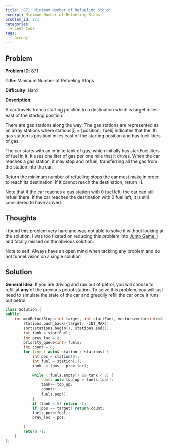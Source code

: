```yaml
---
title: "871: Minimum Number of Refueling Stops"
excerpt: Minimum Number of Refueling Stops
problem_id: 871 
categories:
  - Leet Code
tags:
  - Greedy 
---
```


## Problem

**Problem ID**: [871](https://leetcode.com/problems/minimum-number-of-refueling-stops/)

**Title**: Minimum Number of Refueling Stops

**Difficulty**: Hard

**Description**:

A car travels from a starting position to a destination which is target miles east of the starting position.

There are gas stations along the way. The gas stations are represented as an array stations where stations[i] = [positioni, fueli] indicates that the ith gas station is positioni miles east of the starting position and has fueli liters of gas.

The car starts with an infinite tank of gas, which initially has startFuel liters of fuel in it. It uses one liter of gas per one mile that it drives. When the car reaches a gas station, it may stop and refuel, transferring all the gas from the station into the car.

Return the minimum number of refueling stops the car must make in order to reach its destination. If it cannot reach the destination, return -1.

Note that if the car reaches a gas station with 0 fuel left, the car can still refuel there. If the car reaches the destination with 0 fuel left, it is still considered to have arrived.



## Thoughts

I found this problem very hard and was not able to solve it without looking at the solution. 
I was too fixated on reducing this problem into [Jump Game ii](https://leetcode.com/problems/jump-game-ii/)
and totally missed on the obvious solution.

Note to self: Always have an open mind when tackling any problem and do not tunnel vision on a single solution

## Solution

**General Idea**: If you are driving and run out of petrol, you will choose to refill
at **any** of the previous petrol station. To solve this problem, you will just need to
simulate the state of the car and greedily refill the car once it runs out petrol.

```cpp
class Solution {
public:
    int minRefuelStops(int target, int startFuel, vector<vector<int>>& stations) {
        stations.push_back({target, -INT_MAX});
        sort(stations.begin(), stations.end());
        int tank = startFuel;
        int prev_loc = 0;
        priority_queue<int> fuels;
        int count = 0;
        for (const auto& station : stations) {
            int pos = station[0];
            int fuel = station[1];
            tank -= (pos - prev_loc);
            
            while (!fuels.empty() && tank < 0) {
                const auto top_up = fuels.top();
                tank+= top_up;
                count++;
                fuels.pop();
            }
            if (tank < 0) return -1;
            if (pos == target) return count;
            fuels.push(fuel);
            prev_loc = pos;
            
        }
        return -1;
    }
};
```
